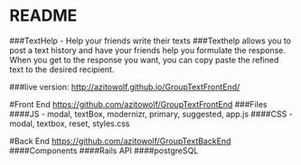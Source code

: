 # README

###TextHelp - Help your friends write their texts
###Texthelp allows you to post a text history and have your friends help you formulate the response. When you get to the response you want, you can copy paste the refined text to the desired recipient.

###live version: http://azitowolf.github.io/GroupTextFrontEnd/

#Front End https://github.com/azitowolf/GroupTextFrontEnd
###Files
####JS - modal, textBox, modernizr, primary, suggested, app.js
####CSS - modal, textbox, reset, styles.css

#Back End https://github.com/azitowolf/GroupTextBackEnd
####Components
####Rails API
####postgreSQL
